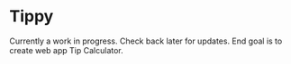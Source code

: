 # Tippy
Currently a work in progress.  Check back later for updates.
End goal is to create web app Tip Calculator.
